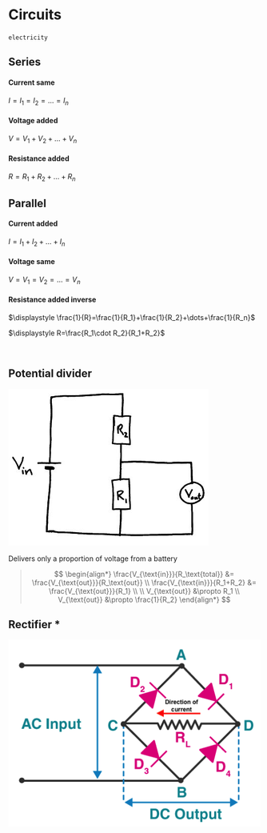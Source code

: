 # Circuits

`electricity`

## Series

#### Current same

$I=I_1=I_2=\dots=I_n$

#### Voltage added

$V=V_1+V_2+\dots+V_n$

#### Resistance added

$R=R_1+R_2+\dots+R_n$

## Parallel

#### Current added

$I=I_1+I_2+\dots+I_n$

#### Voltage same

$V=V_1=V_2=\dots=V_n$

#### Resistance added inverse

$\displaystyle \frac{1}{R}=\frac{1}{R_1}+\frac{1}{R_2}+\dots+\frac{1}{R_n}$

$\displaystyle R=\frac{R_1\cdot R_2}{R_1+R_2}$

<br>

## Potential divider

![Potential divider](images/potential-divider.png)

Delivers only a proportion of voltage from a battery

> $$
> \begin{align*}
>   \frac{V_{\text{in}}}{R_\text{total}} &= \frac{V_{\text{out}}}{R_\text{out}} \\
>   \frac{V_{\text{in}}}{R_1+R_2} &= \frac{V_{\text{out}}}{R_1} \\
>   \\
>   V_{\text{out}} &\propto R_1 \\
>   V_{\text{out}} &\propto \frac{1}{R_2}
> \end{align*}
> $$

## Rectifier \*

![Rectifier](images/rectifier.png)
